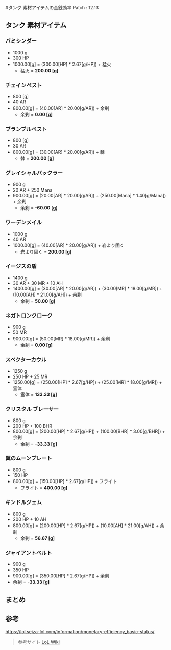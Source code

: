 #タンク 素材アイテムの金銭効率
Patch : 12.13

## タンク 素材アイテム
### バミシンダー
- 1000 g
- 300 HP
- 1000.00[g] = (300.00[HP] * 2.67[g/HP]) + 猛火
  - 猛火 = **200.00 [g]**

### チェインベスト
- 800 [g]
- 40 AR
- 800.00[g] = (40.00[AR] * 20.00[g/AR]) + 余剰
  - 余剰 = **0.00 [g]**

### ブランブルベスト
- 800 [g]
- 30 AR
- 800.00[g] = (30.00[AR] * 20.00[g/AR]) + 棘
  - 棘 = **200.00 [g]**

### グレイシャルバックラー
- 900 g
- 20 AR + 250 Mana
- 900.00[g] = (20.00[AR] * 20.00[g/AR]) + (250.00[Mana] * 1.40[g/Mana]) + 余剰
  - 余剰 = **-60.00 [g]**

### ワーデンメイル
- 1000 g
- 40 AR
- 1000.00[g] = (40.00[AR] * 20.00[g/AR]) + 岩より固く
  - 岩より固く = **200.00 [g]**

### イージスの盾
- 1400 g
- 30 AR + 30 MR + 10 AH
- 1400.00[g] = (30.00[AR] * 20.00[g/AR]) + (30.00[MR] * 18.00[g/MR]) + (10.00[AH] * 21.00[g/AH]) + 余剰
  - 余剰 = **50.00 [g]**

### ネガトロンクローク
- 900 g
- 50 MR
- 900.00[g] = (50.00[MR] * 18.00[g/MR]) + 余剰
  - 余剰 = **0.00 [g]**

### スペクターカウル
- 1250 g
- 250 HP + 25 MR
- 1250.00[g] = (250.00[HP] * 2.67[g/HP]) + (25.00[MR] * 18.00[g/MR]) + 霊体
  - 霊体 = **133.33 [g]**

### クリスタル ブレーサー
- 800 g
- 200 HP + 100 BHR
- 800.00[g] = (200.00[HP] * 2.67[g/HP]) + (100.00[BHR] * 3.00[g/BHR]) + 余剰
  - 余剰 = **-33.33 [g]**

### 翼のムーンプレート
- 800 g
- 150 HP
- 800.00[g] = (150.00[HP] * 2.67[g/HP]) + フライト
  - フライト = **400.00 [g]**

### キンドルジェム
- 800 g
- 200 HP + 10 AH
- 800.00[g] = (200.00[HP] * 2.67[g/HP]) + (10.00[AH] * 21.00[g/AH]) + 余剰
  - 余剰 = **56.67 [g]**

### ジャイアントベルト
- 900 g
- 350 HP
- 900.00[g] = (350.00[HP] * 2.67[g/HP]) + 余剰
- 余剰 = **-33.33 [g]**

## まとめ

## 参考

https://lol.seiza-lol.com/information/monetary-efficiency_basic-status/

> 参考サイト
> [LoL Wiki](https://www.loljp-wiki.jp/)
